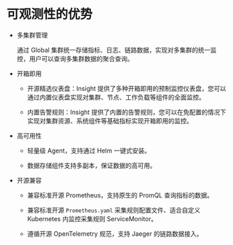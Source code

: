 # 可观测性的优势

- 多集群管理

    通过 Global 集群统一存储指标、日志、链路数据，实现对多集群的统一监控，用户可以查询多集群数据的聚合查询。

- 开箱即用

    - 开源精选仪表盘：Insight 提供了多种开箱即用的预制监控仪表盘，您可以通过内置仪表盘实现对集群、节点、工作负载等组件的全面监控。

    - 内置告警规则：Insight 提供了内置的告警规则，您可以在免配置的情况下实现对集群资源、系统组件等基础指标实现开箱即用的监控。

- 高可用性

    - 轻量级 Agent，支持通过 Helm 一键式安装。

    - 数据存储组件支持多副本，保证数据的高可用。

- 开源兼容

    - 兼容标准开源 Prometheus，支持原生的 PromQL 查询指标的数据。

    - 兼容标准开源 `Prometheus.yaml` 采集规则配置文件、适合自定义 Kubernetes 内监控采集规则 ServiceMonitor。

    - 遵循开源 OpenTelemetry 规范，支持 Jaeger 的链路数据接入。
